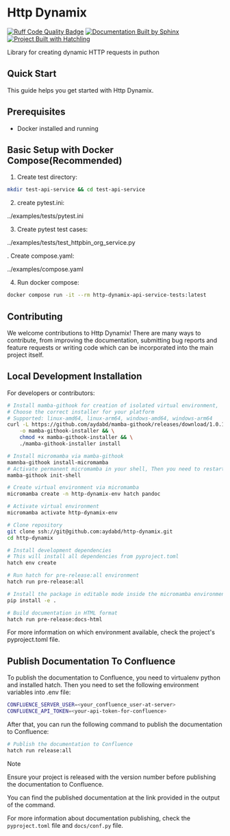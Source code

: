 # Http Dynamix

[![Ruff Code Quality Badge](https://img.shields.io/endpoint?url=https://raw.githubusercontent.com/charliermarsh/ruff/main/assets/badge/v0.json)](https://docs.astral.sh/ruff/)
[![Documentation Built by Sphinx](https://img.shields.io/badge/Documentation-Built%20with%20Sphinx-blue?logo=read-the-docs&logoColor=white)](https://www.sphinx-doc.org)
[![Project Built with Hatchling](https://img.shields.io/badge/Project-Built%20with%20Hatchling-green?logo=python)](https://hatch.pypa.io/latest/)

Library for creating dynamic HTTP requests in puthon

## Quick Start

This guide helps you get started with Http Dynamix.

## Prerequisites

- Docker installed and running

## Basic Setup with Docker Compose(Recommended)

1.  Create test directory:

``` bash
mkdir test-api-service && cd test-api-service
```

2.  create pytest.ini:

<div class="literalinclude" caption="pytest.ini" linenos="">

../examples/tests/pytest.ini

</div>

3.  Create pytest test cases:

<div class="literalinclude" language="python" caption="test_httpbin_org_service.py" linenos="">

../examples/tests/test_httpbin_org_service.py

</div>

. Create compose.yaml:

<div class="literalinclude" language="yaml" caption="compose.yaml" linenos="">

../examples/compose.yaml

</div>

4.  Run docker compose:

``` bash
docker compose run -it --rm http-dynamix-api-service-tests:latest
```

## Contributing

We welcome contributions to Http Dynamix!
There are many ways to contribute, from improving the documentation, submitting
bug reports and feature requests or writing code which can be incorporated into
the main project itself.

## Local Development Installation

For developers or contributors:

``` bash
# Install mamba-githook for creation of isolated virtual environment, 
# Choose the correct installer for your platform
# Supported: linux-amd64, linux-arm64, windows-amd64, windows-arm64
curl -L https://github.com/aydabd/mamba-githook/releases/download/1.0.1/mamba-githook-installer-linux-arm64 \
    -o mamba-githook-installer && \
    chmod +x mamba-githook-installer && \
    ./mamba-githook-installer install

# Install micromamba via mamba-githook
mamnba-githook install-micromamba
# Activate permanent micromamba in your shell, Then you need to restart your shell
mamba-githook init-shell

# Create virtual environment via micromamba
micromamba create -n http-dynamix-env hatch pandoc

# Activate virtual environment
micromamba activate http-dynamix-env

# Clone repository
git clone ssh://git@github.com:aydabd/http-dynamix.git
cd http-dynamix

# Install development dependencies
# This will install all dependencies from pyproject.toml
hatch env create

# Run hatch for pre-release:all environment
hatch run pre-release:all

# Install the package in editable mode inside the micromamba environment
pip install -e .

# Build documentation in HTML format
hatch run pre-release:docs-html
```

For more information on which environment available, check the
project's <span class="title-ref">pyproject.toml</span> file.

## Publish Documentation To Confluence

To publish the documentation to Confluence, you need to virtualenv python and
installed hatch.
Then you need to set the following environment variables into <span class="title-ref">.env</span> file:

``` bash
CONFLUENCE_SERVER_USER=<your_confluence_user-at-server>
CONFLUENCE_API_TOKEN=<your-api-token-for-confluence>
```

After that, you can run the following command to publish the documentation to Confluence:

``` bash
# Publish the documentation to Confluence
hatch run release:all
```

> [!NOTE]
> Ensure your project is released with the version number before publishing the
> documentation to Confluence.

You can find the published documentation at the link provided in the output of
the command.

For more information about documentation publishing, check the
`pyproject.toml` file and `docs/conf.py` file.
